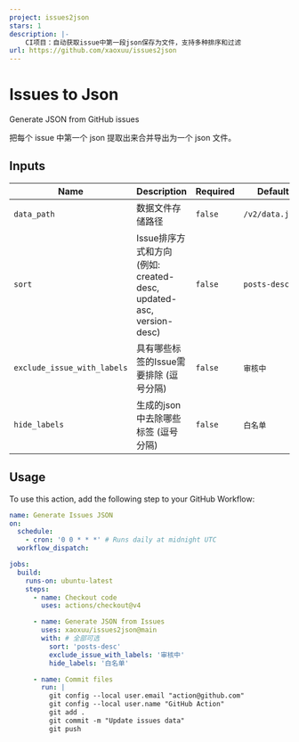 ```yaml
---
project: issues2json
stars: 1
description: |-
    CI项目：自动获取issue中第一段json保存为文件，支持多种排序和过滤
url: https://github.com/xaoxuu/issues2json
---
```


# Issues to Json

Generate JSON from GitHub issues

把每个 issue 中第一个 json 提取出来合并导出为一个 json 文件。

## Inputs

| Name | Description | Required | Default |
|---|---|---|---|
| `data_path` | 数据文件存储路径 | `false` | `/v2/data.json` |
| `sort` | Issue排序方式和方向 (例如: created-desc, updated-asc, version-desc) | `false` | `posts-desc` |
| `exclude_issue_with_labels` | 具有哪些标签的Issue需要排除 (逗号分隔) | `false` | `审核中` |
| `hide_labels` | 生成的json中去除哪些标签 (逗号分隔) | `false` | `白名单` |


## Usage

To use this action, add the following step to your GitHub Workflow:

```yaml
name: Generate Issues JSON
on:
  schedule:
    - cron: '0 0 * * *' # Runs daily at midnight UTC
  workflow_dispatch:

jobs:
  build:
    runs-on: ubuntu-latest
    steps:
      - name: Checkout code
        uses: actions/checkout@v4

      - name: Generate JSON from Issues
        uses: xaoxuu/issues2json@main
        with: # 全部可选
          sort: 'posts-desc'
          exclude_issue_with_labels: '审核中'
          hide_labels: '白名单'

      - name: Commit files
        run: |
          git config --local user.email "action@github.com"
          git config --local user.name "GitHub Action"
          git add .
          git commit -m "Update issues data"
          git push
```
